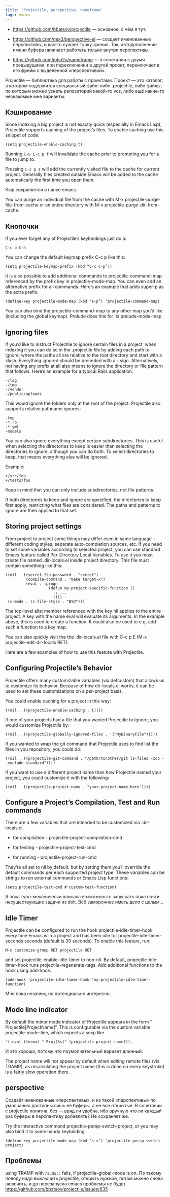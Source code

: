 ```yaml
---
title: 'Projectile, perspective, nameframe'
tags: emacs
---
```


-   <https://github.com/bbatsov/projectile> — основное, о чём я тут.

-   <https://github.com/nex3/perspective-el> — создаёт именованные перспективы, и как-то сужает тучку зрения. Так, автодополнение имени буфера начинает работать только внутри перспективы.

-   <https://github.com/john2x/nameframe> — в сочетании с двумя предыдущими, при переключении в другой проект, переключает в его фрейм с выделенной «перспективой».

Projectile — библиотека для работы с проектами. Проект — это каталог, в котором содержится специальный файл: либо .projectile, либо файлы, по которым можно узнать репозиторий какой-то vcs, либо ещё какие-то незнакомые мне варианты.

Кэширование
-----------

Since indexing a big project is not exactly quick (especially in Emacs Lisp), Projectile supports caching of the project’s files. To enable caching use this snippet of code:

    (setq projectile-enable-caching t)

Running `C-u C-c p f` will invalidate the cache prior to prompting you for a file to jump to.

Pressing `C-c p z` will add the currently visited file to the cache for current project. Generally files created outside Emacs will be added to the cache automatically the first time you open them.

Кэш сохраняется в папке emacs.

You can purge an individual file from the cache with M-x projectile-purge-file-from-cache or an entire directory with M-x projectile-purge-dir-from-cache.

Кнопочки
--------

If you ever forget any of Projectile’s keybindings just do a:

    C-c p C-h

You can change the default keymap prefix C-c p like this:

    (setq projectile-keymap-prefix (kbd “C-c C-p”))

It is also possible to add additional commands to projectile-command-map referenced by the prefix key in projectile-mode-map. You can even add an alternative prefix for all commands. Here’s an example that adds super-p as the extra prefix:

    (define-key projectile-mode-map (kbd “s-p”) ’projectile-command-map)

You can also bind the projectile-command-map to any other map you’d like (including the global keymap). Prelude does this for its prelude-mode-map.

Ignoring files
--------------

If you’d like to instruct Projectile to ignore certain files in a project, when indexing it you can do so in the .projectile file by adding each path to ignore, where the paths all are relative to the root directory and start with a slash. Everything ignored should be preceded with a - sign. Alternatively, not having any prefix at all also means to ignore the directory or file pattern that follows. Here’s an example for a typical Rails application:

    -/log
    -/tmp
    -/vendor
    -/public/uploads

This would ignore the folders only at the root of the project. Projectile also supports relative pathname ignores:

    -tmp
    -*.rb
    -*.yml
    -models

You can also ignore everything except certain subdirectories. This is useful when selecting the directories to keep is easier than selecting the directories to ignore, although you can do both. To select directories to keep, that means everything else will be ignored.

Example:

    +/src/foo
    +/tests/foo

Keep in mind that you can only include subdirectories, not file patterns.

If both directories to keep and ignore are specified, the directories to keep first apply, restricting what files are considered. The paths and patterns to ignore are then applied to that set.

Storing project settings
------------------------------

From project to project some things may differ even in same language - different coding styles, separate auto-completion sources, etc. If you need to set some variables according to selected project, you can use standard Emacs feature called Per-Directory Local Variables. To use it you must create file named .dir-locals.el inside project directory. This file must contain something like this:

    ((nil . ((secret-ftp-password . "secret")
             (compile-command . "make target-x")
             (eval . (progn
                       (defun my-project-specific-function ()
                         ;; ...
                         ))))
     (c-mode . (c-file-style . "BSD")))

The top-level alist member referenced with the key nil applies to the entire project. A key with the name eval will evaluate its arguments. In the example above, this is used to create a function. It could also be used to e.g. add such a function to a key map.

You can also quickly visit the the .dir-locals.el file with C-c p E (M-x projectile-edit-dir-locals RET).

Here are a few examples of how to use this feature with Projectile.

Configuring Projectile’s Behavior
---------------------------------

Projectile offers many customizable variables (via defcustom) that allows us to customize its behavior. Because of how dir-locals.el works, it can be used to set these customizations on a per-project basis.

You could enable caching for a project in this way:

    ((nil . ((projectile-enable-caching . t))))

If one of your projects had a file that you wanted Projectile to ignore, you would customize Projectile by:

    ((nil . ((projectile-globally-ignored-files . '("MyBinaryFile")))))

If you wanted to wrap the git command that Projectile uses to find list the files in you repository, you could do:

    ((nil . ((projectile-git-command . "/path/to/other/git ls-files -zco --exclude-standard"))))

If you want to use a different project name than how Projectile named your project, you could customize it with the following:

    ((nil . ((projectile-project-name . "your-project-name-here"))))

Configure a Project’s Compilation, Test and Run commands
--------------------------------------------------------

There are a few variables that are intended to be customized via .dir-locals.el.

-   for compilation - projectile-project-compilation-cmd

-   for testing - projectile-project-test-cmd

-   for running - projectile-project-run-cmd

They’re all set to nil by default, but by setting them you’ll override the default commands per each supported project type. These variables can be strings to run external commands or Emacs Lisp functions:

    (setq projectile-test-cmd #'custom-test-function)

Я пока тупо-механически вписала возможность запускать пока почти несуществующие задачи из doit. Всё заморочнее иметь дело с целым...

Idle Timer
----------

Projectile can be configured to run the hook projectile-idle-timer-hook every time Emacs is in a project and has been idle for projectile-idle-timer-seconds seconds (default is 30 seconds). To enable this feature, run:

    M-x customize-group RET projectile RET

and set projectile-enable-idle-timer to non-nil. By default, projectile-idle-timer-hook runs projectile-regenerate-tags. Add additional functions to the hook using add-hook:

    (add-hook 'projectile-idle-timer-hook 'my-projectile-idle-timer-function)

Мне пока незачем, но потенциально интересно.

Mode line indicator
-------------------

By default the minor mode indicator of Projectile appears in the form “ Projectile\[ProjectName\]”. This is configurable via the custom variable projectile-mode-line, which expects a sexp like

    '(:eval (format " Proj[%s]" (projectile-project-name))).

И это хорошо, потому что поумолчательный вариант длинный.

The project name will not appear by default when editing remote files (via TRAMP), as recalculating the project name (this is done on every keystroke) is a fairly slow operation there.

perspective
-----------

Создаёт именованные «перспективы», и из такой «перспективы» по умолчанию доступны лишь её буферы, а не все открытые. В сочетании с projectile понятна, без — вряд ли удобна, ибо вручную что ли каждый раз буферы в перспективу добавлять? Не сохраняет же.

Try the interactive command projectile-persp-switch-project, or you may also bind it to some handy keybinding.

    (define-key projectile-mode-map (kbd "s-s") 'projectile-persp-switch-project)

Проблемы
--------

using TRAMP with `/sudo::` fails, if projectile-global-mode is on. По такому поводу надо выключить projectile, открыть нужное, потом можно снова включить, и до перезапуска emacs проблемы не будет. <https://github.com/bbatsov/projectile/issues/835>

